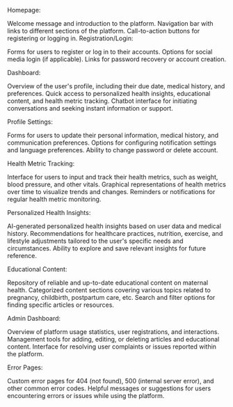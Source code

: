 Homepage:

Welcome message and introduction to the platform.
Navigation bar with links to different sections of the platform.
Call-to-action buttons for registering or logging in.
Registration/Login:

Forms for users to register or log in to their accounts.
Options for social media login (if applicable).
Links for password recovery or account creation.

Dashboard:

Overview of the user's profile, including their due date, medical history, and preferences.
Quick access to personalized health insights, educational content, and health metric tracking.
Chatbot interface for initiating conversations and seeking instant information or support.

Profile Settings:

Forms for users to update their personal information, medical history, and communication preferences.
Options for configuring notification settings and language preferences.
Ability to change password or delete account.

Health Metric Tracking:

Interface for users to input and track their health metrics, such as weight, blood pressure, and other vitals.
Graphical representations of health metrics over time to visualize trends and changes.
Reminders or notifications for regular health metric monitoring.

Personalized Health Insights:

AI-generated personalized health insights based on user data and medical history.
Recommendations for healthcare practices, nutrition, exercise, and lifestyle adjustments tailored to the user's specific needs and circumstances.
Ability to explore and save relevant insights for future reference.

Educational Content:

Repository of reliable and up-to-date educational content on maternal health.
Categorized content sections covering various topics related to pregnancy, childbirth, postpartum care, etc.
Search and filter options for finding specific articles or resources.

Admin Dashboard:

Overview of platform usage statistics, user registrations, and interactions.
Management tools for adding, editing, or deleting articles and educational content.
Interface for resolving user complaints or issues reported within the platform.

Error Pages:

Custom error pages for 404 (not found), 500 (internal server error), and other common error codes.
Helpful messages or suggestions for users encountering errors or issues while using the platform.

